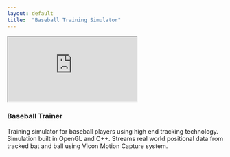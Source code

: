 ```yaml
---
layout: default
title:  "Baseball Training Simulator"
---
```


<div class="right">
  <div class="row">
    <!-- 16:9 aspect ratio -->
    <div class="embed-responsive embed-responsive-16by9">
      <iframe class="embed-responsive-item" src="https://www.youtube.com/embed/I9TWsRsnfrI"></iframe>
    </div>
  </div>
  <h3 align="left">Baseball Trainer</h3>
  <p>Training simulator for baseball players using high end tracking technology.  Simulation built in OpenGL and C++. Streams real world positional data from tracked bat and ball using Vicon Motion Capture system.</p>
</div>

